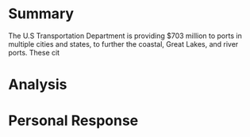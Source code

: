 # Summary 
The U.S Transportation Department is providing $703 million to ports in multiple cities and states, to further the coastal, Great Lakes, and river ports. These cit
# Analysis
# Personal Response